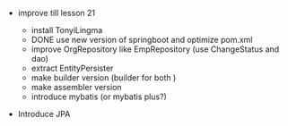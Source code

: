 - improve till lesson 21
  - install TonyiLingma
  - DONE use new version of springboot and optimize pom.xml
  - improve OrgRepository like EmpRepository (use ChangeStatus and dao)
  - extract EntityPersister
  - make builder version (builder for both )
  - make assembler version
  - introduce mybatis (or mybatis plus?)

- Introduce JPA
